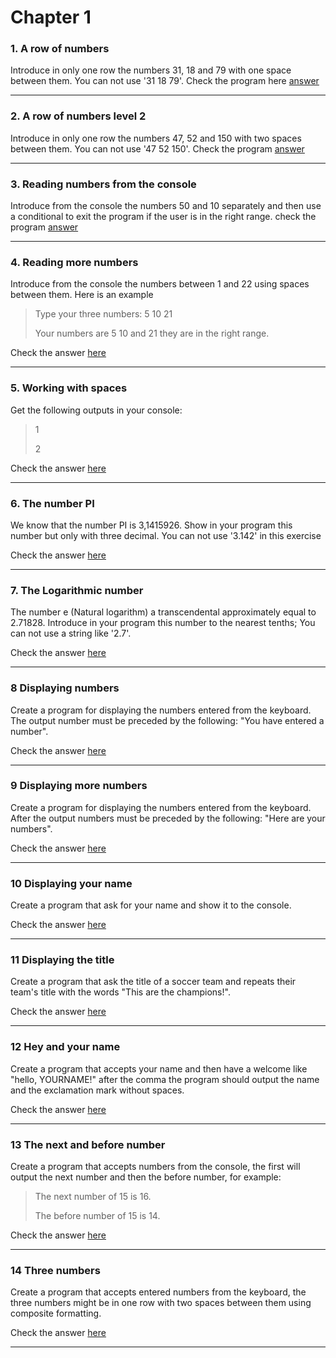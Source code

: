 # Chapter 1
### 1. A row of numbers
Introduce in only one row the numbers 31, 18 and 79 with one space between them. You can not use '31 18 79'.
Check the program here [answer](https://github.com/void-Studios/Algorithms-and-Exercises/blob/main/Chapter1/RowOfNumber/rowOfNumbers.cs)

---
### 2. A row of numbers level 2
Introduce in only one row the numbers 47, 52 and 150 with two spaces between them. You can not use '47  52  150'.
Check the program [answer](https://github.com/void-Studios/Algorithms-and-Exercises/blob/main/Chapter1/RowOfNumber2/rowOfNumbers2.cs)

---
### 3. Reading numbers from the console
Introduce from the console the numbers 50 and 10 separately and then use a conditional to exit the program if the user is in the right range.
check the program [answer](https://github.com/void-Studios/Algorithms-and-Exercises/blob/main/Chapter1/fromConsole1/FromConsole.cs)

---
### 4. Reading more numbers
Introduce from the console the numbers between 1 and 22 using spaces between them. Here is an example
> Type your three numbers: 5  10 21
>
> Your numbers are 5 10 and 21 they are in the right range.

Check the answer [here](https://github.com/void-Studios/Algorithms-and-Exercises/blob/main/Chapter1/Exercise4/Exercise4.cs)

---
### 5. Working with spaces
Get the following outputs in your console:
> 1
>
> 2

Check the answer [here](https://github.com/void-Studios/Algorithms-and-Exercises/blob/main/Chapter1/Exercise5/Exercise5.cs)

---
### 6. The number PI
We know that the number PI is 3,1415926. Show in your program this number but only with three decimal. You can not use '3.142' in this exercise

Check the answer [here](https://github.com/void-Studios/Algorithms-and-Exercises/blob/main/Chapter1/Exercise6/Exercise6.cs)

---
### 7. The Logarithmic number
The number e (Natural logarithm) a transcendental approximately equal to 2.71828. Introduce in your program this number to the nearest tenths; You can not use a string like '2.7'.

Check the answer [here](https://github.com/void-Studios/Algorithms-and-Exercises/blob/main/Chapter1/Exercise7/Exercise7.cs)

---
### 8 Displaying numbers
Create a program for displaying the numbers entered from the keyboard. The output number must be preceded by the following: "You have entered a number".

Check the answer [here](https://github.com/void-Studios/Algorithms-and-Exercises/blob/main/Chapter1/Exercise8/Exercise8.cs)

---
### 9 Displaying more numbers
Create a program for displaying the numbers entered from the keyboard. After the output numbers must be preceded by the following: "Here are your numbers".

Check the answer [here](https://github.com/void-Studios/Algorithms-and-Exercises/blob/main/Chapter1/Exercise9/Exercise9.cs)

---
### 10 Displaying your name
Create a program that ask for your name and show it to the console.

Check the answer [here](https://github.com/void-Studios/Algorithms-and-Exercises/blob/main/Chapter1/Exercise10/Exercise10.cs)

---
### 11 Displaying the title 
Create a program that ask the title of a soccer team and repeats their team's title with the words "This are the champions!".

Check the answer [here](https://github.com/void-Studios/Algorithms-and-Exercises/blob/main/Chapter1/Exercise11/Exercise11.cs)

---
### 12 Hey and your name
Create a program that accepts your name and then have a welcome like "hello, YOURNAME!" after the comma the program should output the name and the exclamation mark without spaces.

Check the answer [here](https://github.com/void-Studios/Algorithms-and-Exercises/blob/main/Chapter1/Exercise12/Exercise12.cs)

---
### 13 The next and before number
Create a program that accepts numbers from the console, the first will output the next number and then the before number, for example:

>The next number of 15 is 16.
>
>The before number of 15 is 14.

Check the answer [here](https://github.com/void-Studios/Algorithms-and-Exercises/blob/main/Chapter1/Exercise13/Exercise13.cs)

---
### 14 Three numbers
Create a program that accepts entered numbers from the keyboard, the three numbers might be in one row with two spaces between them using composite formatting.

Check the answer [here](https://github.com/void-Studios/Algorithms-and-Exercises/blob/main/Chapter1/Exercise14/Exercise14.cs)

---